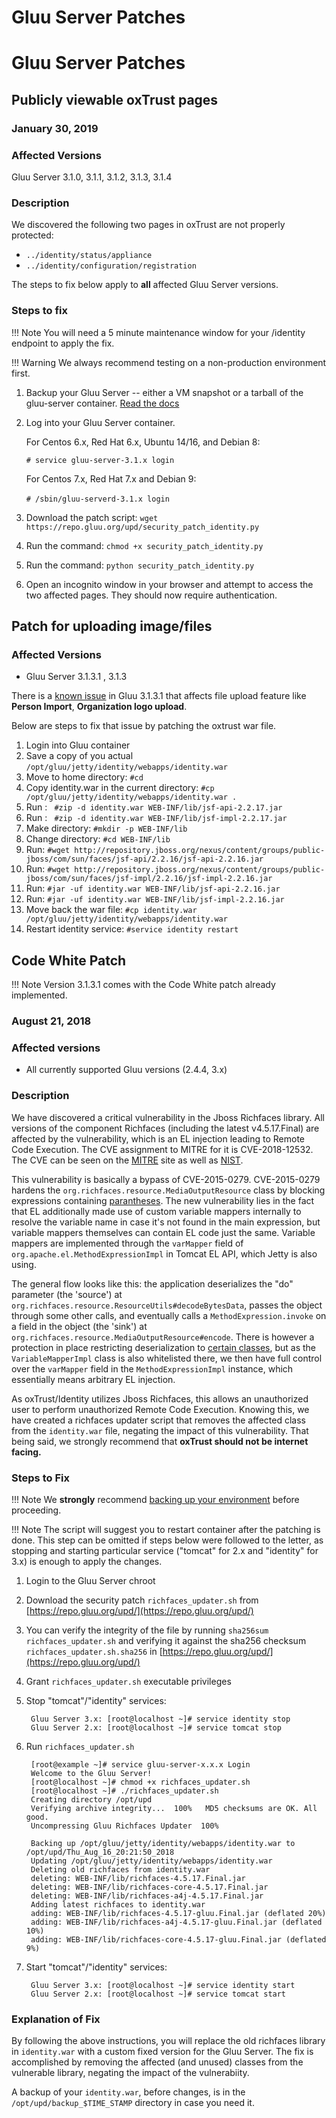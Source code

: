 # Gluu Server Patches

# Gluu Server Patches

## Publicly viewable oxTrust pages

### January 30, 2019

### Affected Versions 

Gluu Server 3.1.0, 3.1.1, 3.1.2, 3.1.3, 3.1.4 

### Description

We discovered the following two pages in oxTrust are not properly protected: 

 - `../identity/status/appliance`
 - `../identity/configuration/registration`

The steps to fix below apply to **all** affected Gluu Server versions. 

### Steps to fix

!!! Note 
    You will need a 5 minute maintenance window for your /identity endpoint to apply the fix.
    
!!! Warning
    We always recommend testing on a non-production environment first.
    

1. Backup your Gluu Server -- either a VM snapshot or a tarball of the gluu-server container. [Read the docs](https://gluu.org/docs/ce/3.1.4/operation/backup/)
1. Log into your Gluu Server container.

      For Centos 6.x, Red Hat 6.x, Ubuntu 14/16, and Debian 8:

      `# service gluu-server-3.1.x login`

      For Centos 7.x, Red Hat 7.x and Debian 9:

      `# /sbin/gluu-serverd-3.1.x login` 
1. Download the patch script:
      `wget https://repo.gluu.org/upd/security_patch_identity.py`
1. Run the command:
      `chmod +x security_patch_identity.py`
1. Run the command:
      `python security_patch_identity.py` 
1. Open an incognito window in your browser and attempt to access the two affected pages. They should now require authentication.

## Patch for uploading image/files  

### Affected Versions

- Gluu Server 3.1.3.1 , 3.1.3
 
 There is a [known issue](https://github.com/GluuFederation/oxTrust/issues/1007) in Gluu 3.1.3.1 that affects file upload feature like **Person Import**, **Organization logo upload**.
 
 Below are steps to fix that issue by patching the oxtrust war file.
 
 1. Login into Gluu container
 1. Save a copy of you actual `/opt/gluu/jetty/identity/webapps/identity.war`
 1. Move to home directory: `#cd` 
 1. Copy identity.war in the current directory: `#cp /opt/gluu/jetty/identity/webapps/identity.war .`
 1. Run : ``` #zip -d identity.war WEB-INF/lib/jsf-api-2.2.17.jar```
 1. Run : ``` #zip -d identity.war WEB-INF/lib/jsf-impl-2.2.17.jar```
 1. Make directory: `#mkdir -p WEB-INF/lib`
 1. Change directory: `#cd WEB-INF/lib`
 1. Run: `#wget http://repository.jboss.org/nexus/content/groups/public-jboss/com/sun/faces/jsf-api/2.2.16/jsf-api-2.2.16.jar`
 1. Run: `#wget http://repository.jboss.org/nexus/content/groups/public-jboss/com/sun/faces/jsf-impl/2.2.16/jsf-impl-2.2.16.jar`
 1. Run: `#jar -uf identity.war WEB-INF/lib/jsf-api-2.2.16.jar`
 1. Run: `#jar -uf identity.war WEB-INF/lib/jsf-impl-2.2.16.jar`
 1. Move back the war file: `#cp identity.war /opt/gluu/jetty/identity/webapps/identity.war`
 1. Restart identity service: `#service identity restart`

## Code White Patch

!!! Note
    Version 3.1.3.1 comes with the Code White patch already implemented.
   
### August 21, 2018

### Affected versions
- All currently supported Gluu versions (2.4.4, 3.x)

### Description
We have discovered a critical vulnerability in the Jboss Richfaces library. All versions of the component Richfaces (including the latest v4.5.17.Final) are affected by the vulnerability, which is an EL injection leading to Remote Code Execution. The CVE assignment to MITRE for it is CVE-2018-12532. The CVE can be seen on the [MITRE](http://cve.mitre.org/cgi-bin/cvename.cgi?name=CVE-2018-12532) site as well as [NIST](https://nvd.nist.gov/vuln/detail/CVE-2018-12532). 

This vulnerability is basically a bypass of CVE-2015-0279. CVE-2015-0279 hardens the `org.richfaces.resource.MediaOutputResource` class by blocking expressions containing [parantheses](https://github.com/richfaces/richfaces/blob/4.5.17.Final/components/a4j/src/main/java/org/richfaces/resource/MediaOutputResource.java#L67-L69). The new vulnerability lies in the fact that EL additionally made use of custom variable mappers internally to resolve the variable name in case it's not found in the main expression, but variable mappers themselves can contain EL code just the same. Variable mappers are implemented through the `varMapper` field of `org.apache.el.MethodExpressionImpl` in Tomcat EL API, which Jetty is also using.

The general flow looks like this: the application deserializes the "do" parameter (the 'source') at `org.richfaces.resource.ResourceUtils#decodeBytesData`, passes the object through some other calls, and eventually calls a `MethodExpression.invoke` on a field in the object (the 'sink') at `org.richfaces.resource.MediaOutputResource#encode`. There is however a protection in place restricting deserialization to [certain classes](https://github.com/richfaces/richfaces/blob/4.5.17.Final/core/src/main/java/org/richfaces/util/LookAheadObjectInputStream.java#L133), but as the `VariableMapperImpl` class is also whitelisted there, we then have full control over the `varMapper` field in the `MethodExpressionImpl` instance, which essentially means arbitrary EL injection.

As oxTrust/Identity utilizes Jboss Richfaces, this allows an unauthorized user to perform unauthorized Remote Code Execution. Knowing this, we have created a richfaces updater script that removes the affected class from the `identity.war` file, negating the impact of this vulnerability. That being said, we strongly recommend that **oxTrust should not be internet facing.**

### Steps to Fix

!!! Note
    We **strongly** recommend [backing up your environment](../operation/backup.md) before proceeding. 

!!! Note
    The script will suggest you to restart container after the patching is done. This step can be omitted if steps below were followed to the letter, as stopping and starting particular service ("tomcat" for 2.x and "identity" for 3.x) is enough to apply the changes.
    
1. Login to the Gluu Server chroot
1. Download the security patch `richfaces_updater.sh` from [https://repo.gluu.org/upd/](https://repo.gluu.org/upd/)
1. You can verify the integrity of the file by running `sha256sum richfaces_updater.sh` and verifying it against the sha256 checksum `richfaces_updater.sh.sha256` in [https://repo.gluu.org/upd/](https://repo.gluu.org/upd/)
1. Grant `richfaces_updater.sh` executable privileges
1. Stop "tomcat"/"identity" services:

        Gluu Server 3.x: [root@localhost ~]# service identity stop
        Gluu Server 2.x: [root@localhost ~]# service tomcat stop

1. Run `richfaces_updater.sh`

        [root@example ~]# service gluu-server-x.x.x Login
        Welcome to the Gluu Server!
        [root@localhost ~]# chmod +x richfaces_updater.sh 
        [root@localhost ~]# ./richfaces_updater.sh 
        Creating directory /opt/upd
        Verifying archive integrity...  100%   MD5 checksums are OK. All good.
        Uncompressing Gluu Richfaces Updater  100%  

        Backing up /opt/gluu/jetty/identity/webapps/identity.war to /opt/upd/Thu_Aug_16_20:21:50_2018
        Updating /opt/gluu/jetty/identity/webapps/identity.war
        Deleting old richfaces from identity.war
        deleting: WEB-INF/lib/richfaces-4.5.17.Final.jar
        deleting: WEB-INF/lib/richfaces-core-4.5.17.Final.jar
        deleting: WEB-INF/lib/richfaces-a4j-4.5.17.Final.jar
        Adding latest richfaces to identity.war
        adding: WEB-INF/lib/richfaces-4.5.17-gluu.Final.jar (deflated 20%)
        adding: WEB-INF/lib/richfaces-a4j-4.5.17-gluu.Final.jar (deflated 10%)
        adding: WEB-INF/lib/richfaces-core-4.5.17-gluu.Final.jar (deflated 9%)

1. Start "tomcat"/"identity" services:

        Gluu Server 3.x: [root@localhost ~]# service identity start
        Gluu Server 2.x: [root@localhost ~]# service tomcat start

### Explanation of Fix

By following the above instructions, you will replace the old richfaces library in `identity.war` with a custom fixed version for the Gluu Server. The fix is accomplished by removing the affected (and unused) classes from the vulnerable library, negating the impact of the vulnerabiity.

A backup of your `identity.war`, before changes, is in the `/opt/upd/backup_$TIME_STAMP` directory in case you need it.
